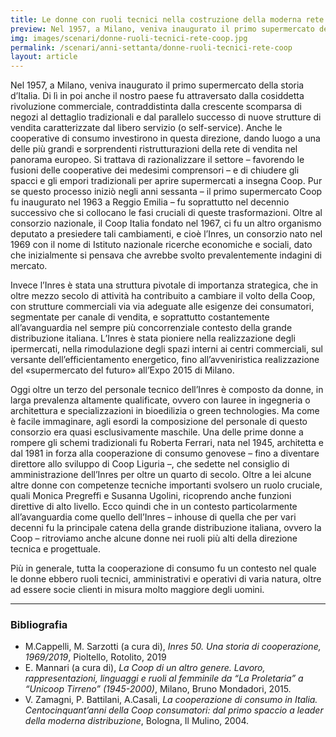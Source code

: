 ```yaml
---
title: Le donne con ruoli tecnici nella costruzione della moderna rete di vendita Coop
preview: Nel 1957, a Milano, veniva inaugurato il primo supermercato della storia d’Italia. Di lì in poi anche il nostro paese fu attraversato dalla cosiddetta rivoluzione commerciale, contraddistinta dalla crescente scomparsa di negozi al dettaglio tradizionali e dal parallelo successo di nuove strutture di vendita caratterizzate dal libero servizio.
img: images/scenari/donne-ruoli-tecnici-rete-coop.jpg
permalink: /scenari/anni-settanta/donne-ruoli-tecnici-rete-coop
layout: article
---
```


Nel 1957, a Milano, veniva inaugurato il primo supermercato della storia d’Italia. Di lì in poi anche il nostro paese fu attraversato dalla cosiddetta rivoluzione commerciale, contraddistinta dalla crescente scomparsa di negozi al dettaglio tradizionali e dal parallelo successo di nuove strutture di vendita caratterizzate dal libero servizio (o self-service). Anche le cooperative di consumo investirono in questa direzione, dando luogo a una delle più grandi e sorprendenti ristrutturazioni della rete di vendita nel panorama europeo. Si trattava di razionalizzare il settore – favorendo le fusioni delle cooperative dei medesimi comprensori – e di chiudere gli spacci e gli empori tradizionali per aprire supermercati a insegna Coop.
Pur se questo processo iniziò negli anni sessanta – il primo supermercato Coop fu inaugurato nel 1963 a Reggio Emilia – fu soprattutto nel decennio successivo che si collocano le fasi cruciali di queste trasformazioni. Oltre al consorzio nazionale, il Coop Italia fondato nel 1967, ci fu un altro organismo deputato a presiedere tali cambiamenti, e cioè l’Inres, un consorzio nato nel 1969 con il nome di Istituto nazionale ricerche economiche e sociali, dato che inizialmente si pensava che avrebbe svolto prevalentemente indagini di mercato.

Invece l’Inres è stata una struttura pivotale di importanza strategica, che in oltre mezzo secolo di attività ha contribuito a cambiare il volto della Coop, con strutture commerciali via via adeguate alle esigenze dei consumatori, segmentate per canale di vendita, e soprattutto costantemente all’avanguardia nel sempre più concorrenziale contesto della grande distribuzione italiana. L’Inres è stata pioniere nella realizzazione degli ipermercati, nella rimodulazione degli spazi interni ai centri commerciali, sul versante dell’efficientamento energetico, fino all’avveniristica realizzazione del «supermercato del futuro» all’Expo 2015 di Milano. 

Oggi oltre un terzo del personale tecnico dell’Inres è composto da donne, in larga prevalenza altamente qualificate, ovvero con lauree in ingegneria o architettura e specializzazioni in bioedilizia o green technologies. Ma come è facile immaginare, agli esordi la composizione del personale di questo consorzio era quasi esclusivamente maschile. Una delle prime donne a rompere gli schemi tradizionali fu Roberta Ferrari, nata nel 1945, architetta e dal 1981 in forza alla cooperazione di consumo genovese – fino a diventare direttore allo sviluppo di Coop Liguria –, che sedette nel consiglio di amministrazione dell’Inres per oltre un quarto di secolo. Oltre a lei alcune altre donne con competenze tecniche importanti svolsero un ruolo cruciale, quali Monica Pregreffi e Susanna Ugolini, ricoprendo anche funzioni direttive di alto livello. Ecco quindi che in un contesto particolarmente all’avanguardia come quello dell’Inres – inhouse di quella che per vari decenni fu la principale catena della grande distribuzione italiana, ovvero la Coop – ritroviamo anche alcune donne nei ruoli più alti della direzione tecnica e progettuale. 

Più in generale, tutta la cooperazione di consumo fu un contesto nel quale le donne ebbero ruoli tecnici, amministrativi e operativi di varia natura, oltre ad essere socie clienti in misura molto maggiore degli uomini.

---

### Bibliografia
- M.Cappelli, M. Sarzotti (a cura di), *Inres 50. Una storia di cooperazione, 1969/2019*, Pioltello, Rotolito, 2019
- E. Mannari (a cura di), *La Coop di un altro genere. Lavoro, rappresentazioni, linguaggi e ruoli al femminile da “La Proletaria” a “Unicoop Tirreno” (1945-2000)*, Milano, Bruno Mondadori, 2015.
- V. Zamagni, P. Battilani, A.Casali, *La cooperazione di consumo in Italia. Centocinquant’anni della Coop consumatori: dal primo spaccio a leader della moderna distribuzione*, Bologna, Il Mulino, 2004.